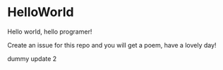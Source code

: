 # HelloWorld
Hello world, hello programer!

Create an issue for this repo and you will get a poem, have a lovely day!


dummy update 2 
